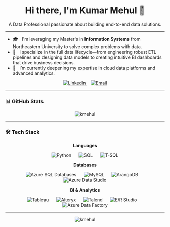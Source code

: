 <h1 align="center">Hi there, I'm Kumar Mehul 👋</h1>

<p align="center">
  A Data Professional passionate about building end-to-end data solutions.
</p>

---

- 🎓 &nbsp; I'm leveraging my Master's in **Information Systems** from Northeastern University to solve complex problems with data.
- 🔭 &nbsp; I specialize in the full data lifecycle—from engineering robust ETL pipelines and designing data models to creating intuitive BI dashboards that drive business decisions.
- 🌱 &nbsp; I’m currently deepening my expertise in cloud data platforms and advanced analytics.

<p align="center">
  <a href="https://www.linkedin.com/in/kmehul992/" target="_blank" rel="noopener noreferrer">
    <img src="https://custom-icon-badges.demolab.com/badge/LinkedIn-0A66C2?style=plastic&logo=linkedin-white&logoColor=fff" alt="LinkedIn"/>
  </a>
  &nbsp;&nbsp;
  <a href="mailto:kumar-mehul@outlook.com" target="_blank" rel="noopener noreferrer">
    <img src="https://custom-icon-badges.demolab.com/badge/Email-4169E1?style=plastic&logo=gmail-white&logoColor=fff" alt="Email"/>
  </a>
</p>

---

<h3 align="left">📊 GitHub Stats</h3>
<p align="center">
  <img align="center" src="https://github-readme-stats.vercel.app/api?username=kmehul&show_icons=true&locale=en&theme=tokyonight" alt="kmehul" />
</p>

---

<h3 align="left">🛠️ Tech Stack</h3>

<p align="center">
  <strong>Languages</strong>
</p>
<p align="center">
    <img src="https://img.shields.io/badge/Python-3776AB?style=plastic" alt="Python"/>
    &nbsp;&nbsp;&nbsp;&nbsp;
    <img src="https://img.shields.io/badge/SQL-CC2927?style=plastic" alt="SQL"/>
    &nbsp;&nbsp;&nbsp;&nbsp;
    <img src="https://img.shields.io/badge/T--SQL-CC2927?style=plastic" alt="T-SQL"/>
</p>

<p align="center">
  <strong>Databases</strong>
</p>
<p align="center">
    <img src="https://img.shields.io/badge/Azure_SQL_Databases-00BFFF?style=plastic" alt="Azure SQL Databases"/>
    &nbsp;&nbsp;&nbsp;&nbsp;
    <img src="https://img.shields.io/badge/MySQL-4479A1?style=plastic" alt="MySQL"/>
    &nbsp;&nbsp;&nbsp;&nbsp;
    <img src="https://img.shields.io/badge/ArangoDB-333333?style=plastic" alt="ArangoDB"/>
    &nbsp;&nbsp;&nbsp;&nbsp;
    <img src="https://img.shields.io/badge/Azure_Data_Studio-4B0082?style=plastic" alt="Azure Data Studio"/>
</p>

<p align="center">
  <strong>BI & Analytics</strong>
</p>
<p align="center">
    <img src="https://img.shields.io/badge/Tableau-E97627?style=plastic" alt="Tableau"/>
    &nbsp;&nbsp;&nbsp;&nbsp;
    <img src="https://img.shields.io/badge/Alteryx-006400?style=plastic" alt="Alteryx"/>
    &nbsp;&nbsp;&nbsp;&nbsp;
    <img src="https://img.shields.io/badge/Talend-FF6D70?style=plastic" alt="Talend"/>
    &nbsp;&nbsp;&nbsp;&nbsp;
    <img src="https://img.shields.io/badge/E/R_Studio-1E1E1E?style=plastic" alt="E/R Studio"/>
    &nbsp;&nbsp;&nbsp;&nbsp;
    <img src="https://img.shields.io/badge/Azure_Data_Factory-008B8B?style=plastic" alt="Azure Data Factory"/>
</p>

---

<p align="center">
  <img src="https://komarev.com/ghpvc/?username=kmehul&label=Profile%20Visitors&color=blueviolet" alt="kmehul" />
</p>
